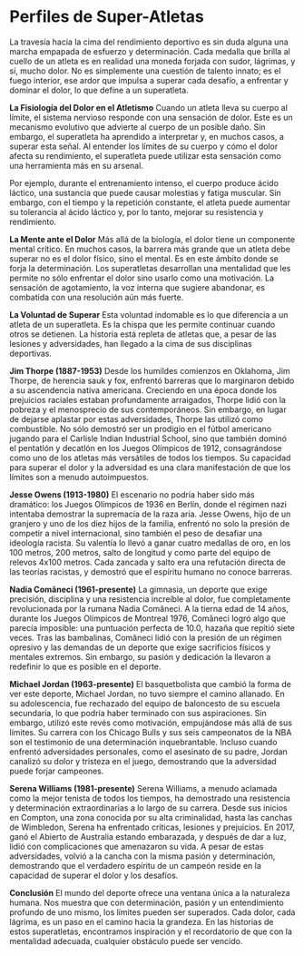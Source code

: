 # Perfiles de Super-Atletas

La travesía hacia la cima del rendimiento deportivo es sin duda alguna una marcha empapada de esfuerzo y determinación. Cada medalla que brilla al cuello de un atleta es en realidad una moneda forjada con sudor, lágrimas, y sí, mucho dolor. No es simplemente una cuestión de talento innato; es el fuego interior, ese ardor que impulsa a superar cada desafío, a enfrentar y dominar el dolor, lo que define a un superatleta.

**La Fisiología del Dolor en el Atletismo**
Cuando un atleta lleva su cuerpo al límite, el sistema nervioso responde con una sensación de dolor. Este es un mecanismo evolutivo que advierte al cuerpo de un posible daño. Sin embargo, el superatleta ha aprendido a interpretar y, en muchos casos, a superar esta señal. Al entender los límites de su cuerpo y cómo el dolor afecta su rendimiento, el superatleta puede utilizar esta sensación como una herramienta más en su arsenal.

Por ejemplo, durante el entrenamiento intenso, el cuerpo produce ácido láctico, una sustancia que puede causar molestias y fatiga muscular. Sin embargo, con el tiempo y la repetición constante, el atleta puede aumentar su tolerancia al ácido láctico y, por lo tanto, mejorar su resistencia y rendimiento.

**La Mente ante el Dolor**
Más allá de la biología, el dolor tiene un componente mental crítico. En muchos casos, la barrera más grande que un atleta debe superar no es el dolor físico, sino el mental. Es en este ámbito donde se forja la determinación. Los superatletas desarrollan una mentalidad que les permite no sólo enfrentar el dolor sino usarlo como una motivación. La sensación de agotamiento, la voz interna que sugiere abandonar, es combatida con una resolución aún más fuerte.

**La Voluntad de Superar**
Esta voluntad indomable es lo que diferencia a un atleta de un superatleta. Es la chispa que les permite continuar cuando otros se detienen. La historia está repleta de atletas que, a pesar de las lesiones y adversidades, han llegado a la cima de sus disciplinas deportivas.

**Jim Thorpe (1887-1953)**
Desde los humildes comienzos en Oklahoma, Jim Thorpe, de herencia sauk y fox, enfrentó barreras que lo marginaron debido a su ascendencia nativa americana. Creciendo en una época donde los prejuicios raciales estaban profundamente arraigados, Thorpe lidió con la pobreza y el menosprecio de sus contemporáneos. Sin embargo, en lugar de dejarse aplastar por estas adversidades, Thorpe las utilizó como combustible. No sólo demostró ser un prodigio en el fútbol americano jugando para el Carlisle Indian Industrial School, sino que también dominó el pentatlón y decatlón en los Juegos Olímpicos de 1912, consagrándose como uno de los atletas más versátiles de todos los tiempos. Su capacidad para superar el dolor y la adversidad es una clara manifestación de que los límites son a menudo autoimpuestos.

**Jesse Owens (1913-1980)**
El escenario no podría haber sido más dramático: los Juegos Olímpicos de 1936 en Berlín, donde el régimen nazi intentaba demostrar la supremacía de la raza aria. Jesse Owens, hijo de un granjero y uno de los diez hijos de la familia, enfrentó no solo la presión de competir a nivel internacional, sino también el peso de desafiar una ideología racista. Su valentía lo llevó a ganar cuatro medallas de oro, en los 100 metros, 200 metros, salto de longitud y como parte del equipo de relevos 4x100 metros. Cada zancada y salto era una refutación directa de las teorías racistas, y demostró que el espíritu humano no conoce barreras.

**Nadia Comăneci (1961-presente)**
La gimnasia, un deporte que exige precisión, disciplina y una resistencia increíble al dolor, fue completamente revolucionada por la rumana Nadia Comăneci. A la tierna edad de 14 años, durante los Juegos Olímpicos de Montreal 1976, Comăneci logró algo que parecía imposible: una puntuación perfecta de 10.0, hazaña que repitió siete veces. Tras las bambalinas, Comăneci lidió con la presión de un régimen opresivo y las demandas de un deporte que exige sacrificios físicos y mentales extremos. Sin embargo, su pasión y dedicación la llevaron a redefinir lo que es posible en el deporte.

**Michael Jordan (1963-presente)**
El basquetbolista que cambió la forma de ver este deporte, Michael Jordan, no tuvo siempre el camino allanado. En su adolescencia, fue rechazado del equipo de baloncesto de su escuela secundaria, lo que podría haber terminado con sus aspiraciones. Sin embargo, utilizó este revés como motivación, empujándose más allá de sus límites. Su carrera con los Chicago Bulls y sus seis campeonatos de la NBA son el testimonio de una determinación inquebrantable. Incluso cuando enfrentó adversidades personales, como el asesinato de su padre, Jordan canalizó su dolor y tristeza en el juego, demostrando que la adversidad puede forjar campeones.

**Serena Williams (1981-presente)**
Serena Williams, a menudo aclamada como la mejor tenista de todos los tiempos, ha demostrado una resistencia y determinación extraordinarias a lo largo de su carrera. Desde sus inicios en Compton, una zona conocida por su alta criminalidad, hasta las canchas de Wimbledon, Serena ha enfrentado críticas, lesiones y prejuicios. En 2017, ganó el Abierto de Australia estando embarazada, y después de dar a luz, lidió con complicaciones que amenazaron su vida. A pesar de estas adversidades, volvió a la cancha con la misma pasión y determinación, demostrando que el verdadero espíritu de un campeón reside en la capacidad de superar el dolor y los desafíos.

**Conclusión**
El mundo del deporte ofrece una ventana única a la naturaleza humana. Nos muestra que con determinación, pasión y un entendimiento profundo de uno mismo, los límites pueden ser superados. Cada dolor, cada lágrima, es un paso en el camino hacia la grandeza. En las historias de estos superatletas, encontramos inspiración y el recordatorio de que con la mentalidad adecuada, cualquier obstáculo puede ser vencido.
